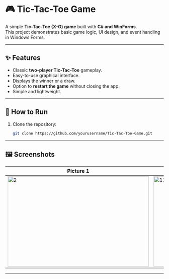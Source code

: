 # 🎮 Tic-Tac-Toe Game

A simple **Tic-Tac-Toe (X-O) game** built with **C# and WinForms**.  
This project demonstrates basic game logic, UI design, and event handling in Windows Forms.

---

## ✨ Features
- Classic **two-player Tic-Tac-Toe** gameplay.
- Easy-to-use graphical interface.
- Displays the winner or a draw.
- Option to **restart the game** without closing the app.
- Simple and lightweight.

---

## 🚀 How to Run
1. Clone the repository:
   ```bash
   git clone https://github.com/yourusername/Tic-Tac-Toe-Game.git

---

## 🖼️ Screenshots
| Picture 1 | Picture 2 |
|-----------|-----------|
| <img width="448" height="287,5" alt="2" src="https://github.com/user-attachments/assets/956d66d8-07ef-4e03-aaa3-6298b28ba70e" />| <img width="448" height="287,5" alt="11" src="https://github.com/user-attachments/assets/51363b3b-c09a-4a48-ac8f-22ef805c2554" /> |

 



---

   
